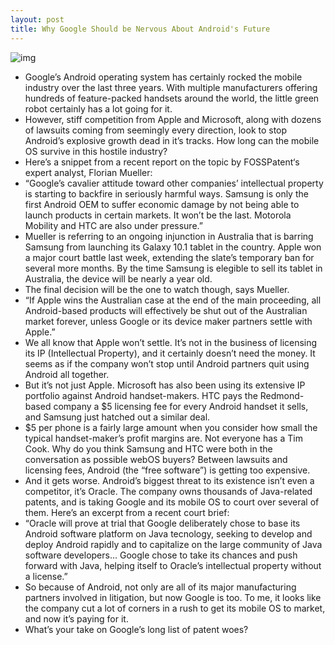```yaml
---
layout: post
title: Why Google Should be Nervous About Android's Future
---
```

![img](http://media.idownloadblog.com/wp-content/uploads/2011/10/android.png)
* Google’s Android operating system has certainly rocked the mobile industry over the last three years. With multiple manufacturers offering hundreds of feature-packed handsets around the world, the little green robot certainly has a lot going for it.
* However, stiff competition from Apple and Microsoft, along with dozens of lawsuits coming from seemingly every direction, look to stop Android’s explosive growth dead in it’s tracks. How long can the mobile OS survive in this hostile industry?
* Here’s a snippet from a recent report on the topic by FOSSPatent‘s expert analyst, Florian Mueller:
* “Google’s cavalier attitude toward other companies’ intellectual property is starting to backfire in seriously harmful ways. Samsung is only the first Android OEM to suffer economic damage by not being able to launch products in certain markets. It won’t be the last. Motorola Mobility and HTC are also under pressure.”
* Mueller is referring to an ongoing injunction in Australia that is barring Samsung from launching its Galaxy 10.1 tablet in the country. Apple won a major court battle last week, extending the slate’s temporary ban for several more months. By the time Samsung is elegible to sell its tablet in Australia, the device will be nearly a year old.
* The final decision will be the one to watch though, says Mueller.
* “If Apple wins the Australian case at the end of the main proceeding, all Android-based products will effectively be shut out of the Australian market forever, unless Google or its device maker partners settle with Apple.”
* We all know that Apple won’t settle. It’s not in the business of licensing its IP (Intellectual Property), and it certainly doesn’t need the money. It seems as if the company won’t stop until Android partners quit using Android all together.
* But it’s not just Apple. Microsoft has also been using its extensive IP portfolio against Android handset-makers. HTC pays the Redmond-based company a $5 licensing fee for every Android handset it sells, and Samsung just hatched out a similar deal.
* $5 per phone is a fairly large amount when you consider how small the typical handset-maker’s profit margins are. Not everyone has a Tim Cook. Why do you think Samsung and HTC were both in the conversation as possible webOS buyers? Between lawsuits and licensing fees, Android (the “free software”) is getting too expensive.
* And it gets worse. Android’s biggest threat to its existence isn’t even a competitor, it’s Oracle. The company owns thousands of Java-related patents, and is taking Google and its mobile OS to court over several of them. Here’s an excerpt from a recent court brief:
* “Oracle will prove at trial that Google deliberately chose to base its Android software platform on Java tecnology, seeking to develop and deploy Android rapidly and to capitalize on the large community of Java software developers… Google chose to take its chances and push forward with Java, helping itself to Oracle’s intellectual property without a license.”
* So because of Android, not only are all of its major manufacturing partners involved in litigation, but now Google is too. To me, it looks like the company cut a lot of corners in a rush to get its mobile OS to market, and now it’s paying for it.
* What’s your take on Google’s long list of patent woes?

